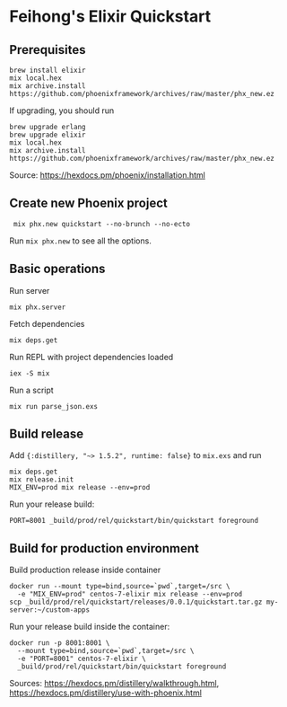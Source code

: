 # Feihong's Elixir Quickstart

## Prerequisites

    brew install elixir
    mix local.hex
    mix archive.install https://github.com/phoenixframework/archives/raw/master/phx_new.ez

If upgrading, you should run

    brew upgrade erlang
    brew upgrade elixir
    mix local.hex
    mix archive.install https://github.com/phoenixframework/archives/raw/master/phx_new.ez

Source: https://hexdocs.pm/phoenix/installation.html

## Create new Phoenix project

     mix phx.new quickstart --no-brunch --no-ecto

Run `mix phx.new` to see all the options.

## Basic operations

Run server

    mix phx.server

Fetch dependencies

    mix deps.get

Run REPL with project dependencies loaded

    iex -S mix

Run a script

    mix run parse_json.exs

## Build release

Add `{:distillery, "~> 1.5.2", runtime: false}` to `mix.exs` and run

    mix deps.get
    mix release.init
    MIX_ENV=prod mix release --env=prod

Run your release build:

    PORT=8001 _build/prod/rel/quickstart/bin/quickstart foreground

## Build for production environment

Build production release inside container

    docker run --mount type=bind,source=`pwd`,target=/src \
      -e "MIX_ENV=prod" centos-7-elixir mix release --env=prod
    scp _build/prod/rel/quickstart/releases/0.0.1/quickstart.tar.gz my-server:~/custom-apps

Run your release build inside the container:

    docker run -p 8001:8001 \
      --mount type=bind,source=`pwd`,target=/src \
      -e "PORT=8001" centos-7-elixir \
      _build/prod/rel/quickstart/bin/quickstart foreground

Sources: https://hexdocs.pm/distillery/walkthrough.html, https://hexdocs.pm/distillery/use-with-phoenix.html

